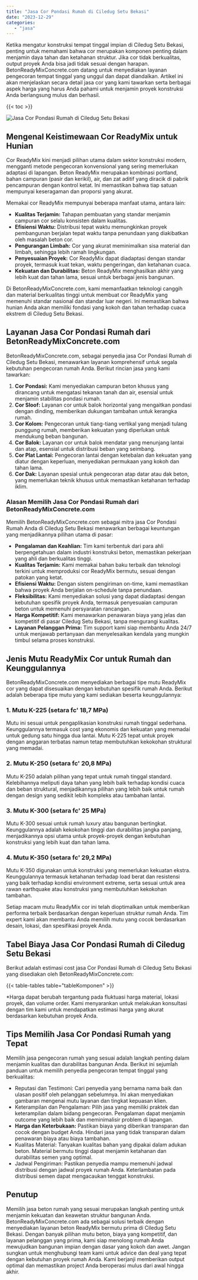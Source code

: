 ```yaml
---
title: "Jasa Cor Pondasi Rumah di Ciledug Setu Bekasi"
date: "2023-12-29"
categories: 
   - "jasa"
---
```


Ketika mengatur konstruksi tempat tinggal impian di Ciledug Setu Bekasi, penting untuk memahami bahwa cor merupakan komponen penting dalam menjamin daya tahan dan ketahanan struktur. Jika cor tidak berkualitas, output proyek Anda bisa jadi tidak sesuai dengan harapan. BetonReadyMixConcrete.com datang untuk menyediakan layanan pengecoran tempat tinggal yang unggul dan dapat diandalkan. Artikel ini akan menjelaskan secara detail jasa cor yang kami tawarkan serta berbagai aspek harga yang harus Anda pahami untuk menjamin proyek konstruksi Anda berlangsung mulus dan berhasil.

{{< toc >}}

![Jasa Cor Pondasi Rumah di Ciledug Setu Bekasi](https://betoncor8.github.io/cor/harga-beton-readymix-concrete%20(30).png)

## Mengenal Keistimewaan Cor ReadyMix untuk Hunian

Cor ReadyMix kini menjadi pilihan utama dalam sektor konstruksi modern, mengganti metode pengecoran konvensional yang sering memerlukan adaptasi di lapangan. Beton ReadyMix merupakan kombinasi portland, bahan campuran (pasir dan kerikil), air, dan zat aditif yang diracik di pabrik pencampuran dengan kontrol ketat. Ini memastikan bahwa tiap satuan mempunyai keseragaman dan proporsi yang akurat.

Memakai cor ReadyMix mempunyai beberapa manfaat utama, antara lain:

- **Kualitas Terjamin:** Tahapan pembuatan yang standar menjamin campuran cor selalu konsisten dalam kualitas.
- **Efisiensi Waktu:** Distribusi tepat waktu memungkinkan proyek pembangunan berjalan tepat waktu tanpa penundaan yang diakibatkan oleh masalah beton cor.
- **Pengurangan Limbah:** Cor yang akurat meminimalkan sisa material dan limbah, sehingga lebih ramah lingkungan.
- **Penyesuaian Proyek:** Cor ReadyMix dapat diadaptasi dengan standar proyek, termasuk kuat tekan, waktu pengeringan, dan ketahanan cuaca.
- **Kekuatan dan Durabilitas:** Beton ReadyMix menghasilkan akhir yang lebih kuat dan tahan lama, sesuai untuk berbagai jenis bangunan.

Di BetonReadyMixConcrete.com, kami memanfaatkan teknologi canggih dan material berkualitas tinggi untuk membuat cor ReadyMix yang memenuhi standar nasional dan standar luar negeri. Ini memastikan bahwa hunian Anda akan memiliki fondasi yang kokoh dan tahan terhadap cuaca ekstrem di Ciledug Setu Bekasi.

## Layanan Jasa Cor Pondasi Rumah dari BetonReadyMixConcrete.com

BetonReadyMixConcrete.com, sebagai penyedia jasa Cor Pondasi Rumah di Ciledug Setu Bekasi, menawarkan layanan komprehensif untuk segala kebutuhan pengecoran rumah Anda. Berikut rincian jasa yang kami tawarkan:

1. **Cor Pondasi:** Kami menyediakan campuran beton khusus yang dirancang untuk mengatasi tekanan tanah dan air, esensial untuk menjamin stabilitas pondasi rumah.
2. **Cor Sloof:** Layanan cor untuk balok horizontal yang mengaitkan pondasi dengan dinding, memberikan dukungan tambahan untuk kerangka rumah.
3. **Cor Kolom:** Pengecoran untuk tiang-tiang vertikal yang menjadi tulang punggung rumah, memberikan kekuatan yang diperlukan untuk mendukung beban bangunan.
4. **Cor Balok:** Layanan cor untuk balok mendatar yang menunjang lantai dan atap, esensial untuk distribusi beban yang seimbang.
5. **Cor Plat Lantai:** Pengecoran lantai dengan ketebalan dan kekuatan yang diatur dengan keperluan, menyediakan permukaan yang kokoh dan tahan lama.
6. **Cor Dak:** Layanan spesial untuk pengecoran atap datar atau dak beton, yang memerlukan teknik khusus untuk memastikan ketahanan terhadap iklim.

### Alasan Memilih Jasa Cor Pondasi Rumah dari BetonReadyMixConcrete.com

Memilih BetonReadyMixConcrete.com sebagai mitra jasa Cor Pondasi Rumah Anda di Ciledug Setu Bekasi menawarkan berbagai keuntungan yang menjadikannya pilihan utama di pasar:

- **Pengalaman dan Keahlian:** Tim kami terbentuk dari para ahli berpengetahuan dalam industri konstruksi beton, memastikan pekerjaan yang ahli dan berkualitas tinggi.
- **Kualitas Terjamin:** Kami memakai bahan baku terbaik dan teknologi terkini untuk memproduksi cor ReadyMix bermutu, sesuai dengan patokan yang ketat.
- **Efisiensi Waktu:** Dengan sistem pengiriman on-time, kami memastikan bahwa proyek Anda berjalan on-schedule tanpa penundaan.
- **Fleksibilitas:** Kami menyediakan solusi yang dapat diadaptasi dengan kebutuhan spesifik proyek Anda, termasuk penyesuaian campuran beton untuk memenuhi persyaratan rancangan.
- **Harga Kompetitif:** Kami menawarkan penawaran biaya yang jelas dan kompetitif di pasar Ciledug Setu Bekasi, tanpa mengurangi kualitas.
- **Layanan Pelanggan Prima:** Tim support kami siap membantu Anda 24/7 untuk menjawab pertanyaan dan menyelesaikan kendala yang mungkin timbul selama proses konstruksi.

## Jenis Mutu ReadyMix Cor untuk Rumah dan Keunggulannya

BetonReadyMixConcrete.com menyediakan berbagai tipe mutu ReadyMix cor yang dapat disesuaikan dengan kebutuhan spesifik rumah Anda. Berikut adalah beberapa tipe mutu yang kami sediakan beserta keunggulannya:

### 1\. Mutu K-225 (setara fc' 18,7 MPa)

Mutu ini sesuai untuk pengaplikasian konstruksi rumah tinggal sederhana. Keunggulannya termasuk cost yang ekonomis dan kekuatan yang memadai untuk gedung satu hingga dua lantai. Mutu K-225 tepat untuk proyek dengan anggaran terbatas namun tetap membutuhkan kekokohan struktural yang memadai.

### 2\. Mutu K-250 (setara fc' 20,8 MPa)

Mutu K-250 adalah pilihan yang tepat untuk rumah tinggal standard. Kelebihannya meliputi daya tahan yang lebih baik terhadap kondisi cuaca dan beban struktural, menjadikannya pilihan yang lebih baik untuk rumah dengan design yang sedikit lebih kompleks atau tambahan lantai.

### 3\. Mutu K-300 (setara fc' 25 MPa)

Mutu K-300 sesuai untuk rumah luxury atau bangunan bertingkat. Keunggulannya adalah kekokohan tinggi dan durabilitas jangka panjang, menjadikannya opsi utama untuk proyek-proyek dengan kebutuhan konstruksi yang lebih kuat dan tahan lama.

### 4\. Mutu K-350 (setara fc' 29,2 MPa)

Mutu K-350 digunakan untuk konstruksi yang memerlukan kekuatan ekstra. Keunggulannya termasuk ketahanan terhadap load berat dan resistensi yang baik terhadap kondisi environment extreme, serta sesuai untuk area rawan earthquake atau konstruksi yang membutuhkan kekokohan tambahan.

Setiap macam mutu ReadyMix cor ini telah dioptimalkan untuk memberikan performa terbaik berdasarkan dengan keperluan struktur rumah Anda. Tim expert kami akan membantu Anda memilih mutu yang cocok berdasarkan desain, lokasi, dan spesifikasi proyek Anda.

## Tabel Biaya Jasa Cor Pondasi Rumah di Ciledug Setu Bekasi

Berikut adalah estimasi cost jasa Cor Pondasi Rumah di Ciledug Setu Bekasi yang disediakan oleh BetonReadyMixConcrete.com:

{{< table-tables table="tableKomponen" >}}

\*Harga dapat berubah tergantung pada fluktuasi harga material, lokasi proyek, dan volume order. Kami menyarankan untuk melakukan konsultasi dengan tim kami untuk mendapatkan estimasi harga yang akurat berdasarkan kebutuhan proyek Anda.

## Tips Memilih Jasa Cor Pondasi Rumah yang Tepat

Memilih jasa pengecoran rumah yang sesuai adalah langkah penting dalam menjamin kualitas dan durabilitas bangunan Anda. Berikut ini sejumlah panduan untuk memilih penyedia pengecoran tempat tinggal yang berkualitas:

- Reputasi dan Testimoni: Cari penyedia yang bernama nama baik dan ulasan positif oleh pelanggan sebelumnya. Ini akan menyediakan gambaran mengenai mutu layanan dan tingkat kepuasan klien.
- Keterampilan dan Pengalaman: Pilih jasa yang memiliki praktek dan keterampilan dalam bidang pengecoran. Pengalaman dapat menjamin outcome yang lebih baik dan meminimalisir problem di lapangan.
- **Harga dan Keterbukaan:** Pastikan biaya yang diberikan transparan dan cocok dengan budget Anda. Hindari jasa yang tidak transparan dalam penawaran biaya atau biaya tambahan.
- Kualitas Material: Tanyakan kualitas bahan yang dipakai dalam adukan beton. Material bermutu tinggi dapat menjamin ketahanan dan durabilitas semen yang optimal.
- Jadwal Pengiriman: Pastikan penyedia mampu memenuhi jadwal distribusi dengan jadwal proyek rumah Anda. Keterlambatan pada distribusi semen dapat mengacaukan tenggat konstruksi.

## Penutup

Memilih jasa beton rumah yang sesuai merupakan langkah penting untuk menjamin kekuatan dan keawetan struktur bangunan Anda. BetonReadyMixConcrete.com ada sebagai solusi terbaik dengan menyediakan layanan beton ReadyMix bermutu prima di Ciledug Setu Bekasi. Dengan banyak pilihan mutu beton, biaya yang kompetitif, dan layanan pelanggan yang prima, kami siap menolong rumah Anda mewujudkan bangunan impian dengan dasar yang kokoh dan awet. Jangan sungkan untuk menghubungi team kami untuk advice dan deal yang tepat dengan kebutuhan proyek rumah Anda. Kami berjanji memberikan output optimal dan memastikan project Anda beroperasi mulus dari awal hingga akhir.
